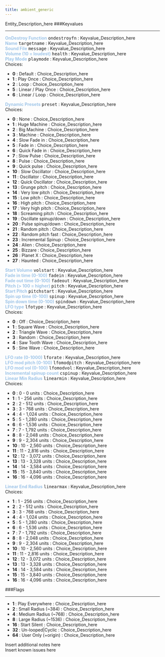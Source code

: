 ```yaml
---
title: ambient_generic
---
```


Entity_Description_here
###Keyvalues
<hr>
<div class="entityentry" markdown="1">
<span style="color:#9fc5e8;"><b>OnDestroy Function</b></span> <kbd  class="tooltip" data-tooltip="string">ondestroyfn</kbd> :
Keyvalue_Description_here
</div>
<div class="entityentry" markdown="1">
<span style="color:#9fc5e8;"><b>Name</b></span> <kbd  class="tooltip" data-tooltip="target_source">targetname</kbd> :
Keyvalue_Description_here
</div>
<div class="entityentry" markdown="1">
<span style="color:#9fc5e8;"><b>Sound File</b></span> <kbd  class="tooltip" data-tooltip="sound">message</kbd> :
Keyvalue_Description_here
</div>
<div class="entityentry" markdown="1">
<span style="color:#9fc5e8;"><b>Volume (10 = loudest)</b></span> <kbd  class="tooltip" data-tooltip="integer">health</kbd> :
Keyvalue_Description_here
</div>
<div class="entityentry" markdown="1">
<span style="color:#9fc5e8;"><b>Play Mode</b></span> <kbd  class="tooltip" data-tooltip="choices">playmode</kbd> :
Keyvalue_Description_here
<div class="accordion">
<input type="checkbox" id="accordion-1" name="accordion-checkbox" hidden>
<label class="accordion-header" for="accordion-1">
<i class="icon icon-arrow-right mr-1"></i>
Choices:
</label>
<div class="accordion-body">
<ul>
<li><b>0</b></span> : Default : Choice_Description_here</li>
<li><b>1</b></span> : Play Once : Choice_Description_here</li>
<li><b>2</b></span> : Loop : Choice_Description_here</li>
<li><b>5</b></span> : Linear / Play Once : Choice_Description_here</li>
<li><b>6</b></span> : Linear / Loop : Choice_Description_here</li>
</ul>
</div>
</div>
</div>
<div class="entityentry" markdown="1">
<span style="color:#9fc5e8;"><b>Dynamic Presets</b></span> <kbd  class="tooltip" data-tooltip="choices">preset</kbd> :
Keyvalue_Description_here
<div class="accordion">
<input type="checkbox" id="accordion-2" name="accordion-checkbox" hidden>
<label class="accordion-header" for="accordion-2">
<i class="icon icon-arrow-right mr-1"></i>
Choices:
</label>
<div class="accordion-body">
<ul>
<li><b>0</b></span> : None : Choice_Description_here</li>
<li><b>1</b></span> : Huge Machine : Choice_Description_here</li>
<li><b>2</b></span> : Big Machine : Choice_Description_here</li>
<li><b>3</b></span> : Machine : Choice_Description_here</li>
<li><b>4</b></span> : Slow Fade in : Choice_Description_here</li>
<li><b>5</b></span> : Fade in : Choice_Description_here</li>
<li><b>6</b></span> : Quick Fade in : Choice_Description_here</li>
<li><b>7</b></span> : Slow Pulse : Choice_Description_here</li>
<li><b>8</b></span> : Pulse : Choice_Description_here</li>
<li><b>9</b></span> : Quick pulse : Choice_Description_here</li>
<li><b>10</b></span> : Slow Oscillator : Choice_Description_here</li>
<li><b>11</b></span> : Oscillator : Choice_Description_here</li>
<li><b>12</b></span> : Quick Oscillator : Choice_Description_here</li>
<li><b>13</b></span> : Grunge pitch : Choice_Description_here</li>
<li><b>14</b></span> : Very low pitch : Choice_Description_here</li>
<li><b>15</b></span> : Low pitch : Choice_Description_here</li>
<li><b>16</b></span> : High pitch : Choice_Description_here</li>
<li><b>17</b></span> : Very high pitch : Choice_Description_here</li>
<li><b>18</b></span> : Screaming pitch : Choice_Description_here</li>
<li><b>19</b></span> : Oscillate spinup/down : Choice_Description_here</li>
<li><b>20</b></span> : Pulse spinup/down : Choice_Description_here</li>
<li><b>21</b></span> : Random pitch : Choice_Description_here</li>
<li><b>22</b></span> : Random pitch fast : Choice_Description_here</li>
<li><b>23</b></span> : Incremental Spinup : Choice_Description_here</li>
<li><b>24</b></span> : Alien : Choice_Description_here</li>
<li><b>25</b></span> : Bizzare : Choice_Description_here</li>
<li><b>26</b></span> : Planet X : Choice_Description_here</li>
<li><b>27</b></span> : Haunted : Choice_Description_here</li>
</ul>
</div>
</div>
</div>
<div class="entityentry" markdown="1">
<span style="color:#9fc5e8;"><b>Start Volume</b></span> <kbd  class="tooltip" data-tooltip="integer">volstart</kbd> :
Keyvalue_Description_here
</div>
<div class="entityentry" markdown="1">
<span style="color:#9fc5e8;"><b>Fade in time (0-100)</b></span> <kbd  class="tooltip" data-tooltip="integer">fadein</kbd> :
Keyvalue_Description_here
</div>
<div class="entityentry" markdown="1">
<span style="color:#9fc5e8;"><b>Fade out time (0-100)</b></span> <kbd  class="tooltip" data-tooltip="integer">fadeout</kbd> :
Keyvalue_Description_here
</div>
<div class="entityentry" markdown="1">
<span style="color:#9fc5e8;"><b>Pitch (> 100 = higher)</b></span> <kbd  class="tooltip" data-tooltip="integer">pitch</kbd> :
Keyvalue_Description_here
</div>
<div class="entityentry" markdown="1">
<span style="color:#9fc5e8;"><b>Start Pitch</b></span> <kbd  class="tooltip" data-tooltip="integer">pitchstart</kbd> :
Keyvalue_Description_here
</div>
<div class="entityentry" markdown="1">
<span style="color:#9fc5e8;"><b>Spin up time (0-100)</b></span> <kbd  class="tooltip" data-tooltip="integer">spinup</kbd> :
Keyvalue_Description_here
</div>
<div class="entityentry" markdown="1">
<span style="color:#9fc5e8;"><b>Spin down time (0-100)</b></span> <kbd  class="tooltip" data-tooltip="integer">spindown</kbd> :
Keyvalue_Description_here
</div>
<div class="entityentry" markdown="1">
<span style="color:#9fc5e8;"><b>LFO type</b></span> <kbd  class="tooltip" data-tooltip="choices">lfotype</kbd> :
Keyvalue_Description_here
<div class="accordion">
<input type="checkbox" id="accordion-3" name="accordion-checkbox" hidden>
<label class="accordion-header" for="accordion-3">
<i class="icon icon-arrow-right mr-1"></i>
Choices:
</label>
<div class="accordion-body">
<ul>
<li><b>0</b></span> : Off : Choice_Description_here</li>
<li><b>1</b></span> : Square Wave : Choice_Description_here</li>
<li><b>2</b></span> : Triangle Wave : Choice_Description_here</li>
<li><b>3</b></span> : Random : Choice_Description_here</li>
<li><b>4</b></span> : Saw Tooth Wave : Choice_Description_here</li>
<li><b>5</b></span> : Sine Wave : Choice_Description_here</li>
</ul>
</div>
</div>
</div>
<div class="entityentry" markdown="1">
<span style="color:#9fc5e8;"><b>LFO rate (0-1000)</b></span> <kbd  class="tooltip" data-tooltip="integer">lforate</kbd> :
Keyvalue_Description_here
</div>
<div class="entityentry" markdown="1">
<span style="color:#9fc5e8;"><b>LFO mod pitch (0-100)</b></span> <kbd  class="tooltip" data-tooltip="integer">lfomodpitch</kbd> :
Keyvalue_Description_here
</div>
<div class="entityentry" markdown="1">
<span style="color:#9fc5e8;"><b>LFO mod vol (0-100)</b></span> <kbd  class="tooltip" data-tooltip="integer">lfomodvol</kbd> :
Keyvalue_Description_here
</div>
<div class="entityentry" markdown="1">
<span style="color:#9fc5e8;"><b>Incremental spinup count</b></span> <kbd  class="tooltip" data-tooltip="integer">cspinup</kbd> :
Keyvalue_Description_here
</div>
<div class="entityentry" markdown="1">
<span style="color:#9fc5e8;"><b>Linear Min Radius</b></span> <kbd  class="tooltip" data-tooltip="choices">linearmin</kbd> :
Keyvalue_Description_here
<div class="accordion">
<input type="checkbox" id="accordion-4" name="accordion-checkbox" hidden>
<label class="accordion-header" for="accordion-4">
<i class="icon icon-arrow-right mr-1"></i>
Choices:
</label>
<div class="accordion-body">
<ul>
<li><b>0</b></span> : 0 - 0 units : Choice_Description_here</li>
<li><b>1</b></span> : 1 - 256 units : Choice_Description_here</li>
<li><b>2</b></span> : 2 - 512 units : Choice_Description_here</li>
<li><b>3</b></span> : 3 - 768 units : Choice_Description_here</li>
<li><b>4</b></span> : 4 - 1,024 units : Choice_Description_here</li>
<li><b>5</b></span> : 5 - 1,280 units : Choice_Description_here</li>
<li><b>6</b></span> : 6 - 1,536 units : Choice_Description_here</li>
<li><b>7</b></span> : 7 - 1,792 units : Choice_Description_here</li>
<li><b>8</b></span> : 8 - 2,048 units : Choice_Description_here</li>
<li><b>9</b></span> : 9 - 2,304 units : Choice_Description_here</li>
<li><b>10</b></span> : 10 - 2,560 units : Choice_Description_here</li>
<li><b>11</b></span> : 11 - 2,816 units : Choice_Description_here</li>
<li><b>12</b></span> : 12 - 3,072 units : Choice_Description_here</li>
<li><b>13</b></span> : 13 - 3,328 units : Choice_Description_here</li>
<li><b>14</b></span> : 14 - 3,584 units : Choice_Description_here</li>
<li><b>15</b></span> : 15 - 3,840 units : Choice_Description_here</li>
<li><b>16</b></span> : 16 - 4,096 units : Choice_Description_here</li>
</ul>
</div>
</div>
</div>
<div class="entityentry" markdown="1">
<span style="color:#9fc5e8;"><b>Linear End Radius</b></span> <kbd  class="tooltip" data-tooltip="choices">linearmax</kbd> :
Keyvalue_Description_here
<div class="accordion">
<input type="checkbox" id="accordion-5" name="accordion-checkbox" hidden>
<label class="accordion-header" for="accordion-5">
<i class="icon icon-arrow-right mr-1"></i>
Choices:
</label>
<div class="accordion-body">
<ul>
<li><b>1</b></span> : 1 - 256 units : Choice_Description_here</li>
<li><b>2</b></span> : 2 - 512 units : Choice_Description_here</li>
<li><b>3</b></span> : 3 - 768 units : Choice_Description_here</li>
<li><b>4</b></span> : 4 - 1,024 units : Choice_Description_here</li>
<li><b>5</b></span> : 5 - 1,280 units : Choice_Description_here</li>
<li><b>6</b></span> : 6 - 1,536 units : Choice_Description_here</li>
<li><b>7</b></span> : 7 - 1,792 units : Choice_Description_here</li>
<li><b>8</b></span> : 8 - 2,048 units : Choice_Description_here</li>
<li><b>9</b></span> : 9 - 2,304 units : Choice_Description_here</li>
<li><b>10</b></span> : 10 - 2,560 units : Choice_Description_here</li>
<li><b>11</b></span> : 11 - 2,816 units : Choice_Description_here</li>
<li><b>12</b></span> : 12 - 3,072 units : Choice_Description_here</li>
<li><b>13</b></span> : 13 - 3,328 units : Choice_Description_here</li>
<li><b>14</b></span> : 14 - 3,584 units : Choice_Description_here</li>
<li><b>15</b></span> : 15 - 3,840 units : Choice_Description_here</li>
<li><b>16</b></span> : 16 - 4,096 units : Choice_Description_here</li>
</ul>
</div>
</div>
</div>
###Flags
<hr>
<div class="entityflags">
<ul>
<li><b>1 </b></span> : Play Everywhere : Choice_Description_here</li>
<li><b>2 </b></span> : Small Radius (~384) : Choice_Description_here</li>
<li><b>4 </b></span> : Medium Radius (~768) : Choice_Description_here</li>
<li><b>8 </b></span> : Large Radius (~1536) : Choice_Description_here</li>
<li><b>16 </b></span> : Start Silent : Choice_Description_here</li>
<li><b>32 </b></span> : Un-looped|Cyclic : Choice_Description_here</li>
<li><b>64 </b></span> : User Only (+origin) : Choice_Description_here</li>
</ul>
</div>
<div class="notices blue">Insert additional notes here</div>
<div class="notices red">Insert known issues here</div>
